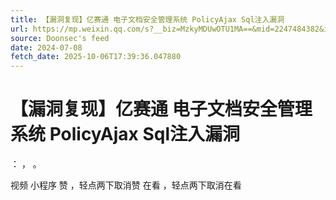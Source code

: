 ```yaml
---
title: 【漏洞复现】亿赛通 电子文档安全管理系统 PolicyAjax Sql注入漏洞
url: https://mp.weixin.qq.com/s?__biz=MzkyMDUwOTU1MA==&mid=2247484382&idx=1&sn=535dad489a072dc1c878cb59c7641a15
source: Doonsec's feed
date: 2024-07-08
fetch_date: 2025-10-06T17:39:36.047880
---
```


# 【漏洞复现】亿赛通 电子文档安全管理系统 PolicyAjax Sql注入漏洞

：
，
。

视频
小程序
赞
，轻点两下取消赞
在看
，轻点两下取消在看